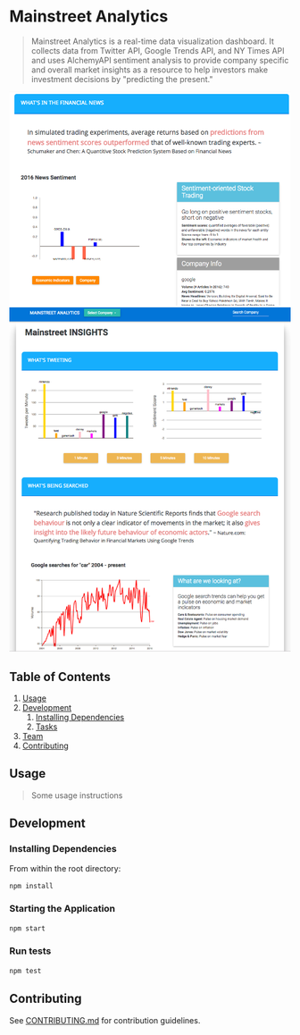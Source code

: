 # Mainstreet Analytics

> Mainstreet Analytics is a real-time data visualization dashboard.   It collects data from Twitter API, Google Trends API, and NY Times API and uses AlchemyAPI sentiment analysis to provide company specific and overall market insights as a resource to help investors make investment decisions by "predicting the present."

![mainstreet-analytics-screenshot](client/assets/img/mainstreet-analytics-screenshot.png)
![mainstreet-analytics-screenshot2](client/assets/img/mainstreet-analytics-screenshot2.png)

## Table of Contents

1. [Usage](#Usage)
1. [Development](#development)
    1. [Installing Dependencies](#installing-dependencies)
    1. [Tasks](#tasks)
1. [Team](#team)
1. [Contributing](#contributing)

## Usage

> Some usage instructions

## Development

### Installing Dependencies

From within the root directory:

```sh
npm install
```

### Starting the Application

```sh
npm start
```

### Run tests

```sh
npm test
```

## Contributing

See [CONTRIBUTING.md](CONTRIBUTING.md) for contribution guidelines.
